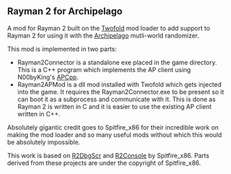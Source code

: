 Rayman 2 for Archipelago
---

A mod for Rayman 2 built on the [Twofold](https://github.com/spitfirex86/Twofold) mod loader to add support to Rayman 2 for using it with the [Archipelago](https://github.com/ArchipelagoMW/Archipelago) mutli-world randomizer.

This mod is implemented in two parts:
- Rayman2Connector is a standalone exe placed in the game directory. This is a C++ program which implements the AP client using N00byKing's [APCpp](https://github.com/N00byKing/APCpp).
- Rayman2APMod is a dll mod installed with Twofold which gets injected into the game. It requires the Rayman2Connector.exe to be present so it can boot it as a subprocess and communicate with it. This is done as Rayman 2 is written in C and it is easier to use the existing AP client written in C++.

Absolutely gigantic credit goes to Spitfire_x86 for their incredible work on making the mod loader and so many useful mods without which this would be absolutely impossible.

This work is based on [R2DbgScr](https://github.com/spitfirex86/R2DbgScr) and [R2Console](https://github.com/spitfirex86/R2Console) by Spitfire_x86. Parts derived from these projects are under the copyright of Spitfire_x86.